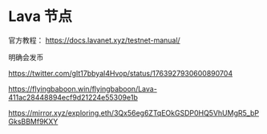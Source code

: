 # Lava 节点

官方教程： <https://docs.lavanet.xyz/testnet-manual/>






明确会发币


https://twitter.com/gIt17bbyal4Hvop/status/1763927930600890704

https://flyingbaboon.win/flyingbaboon/Lava-411ac28448894ecf9d21224e55309e1b

https://mirror.xyz/exploring.eth/3Qx56eg6ZTqEOkGSDP0HQ5VhUMgR5_bPGksBBMf9KXY
